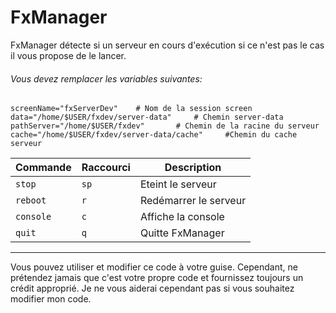 # FxManager
FxManager détecte si un serveur en cours d'exécution si ce n'est pas le cas il vous propose de le lancer.

###### Vous devez remplacer les variables suivantes:
```
screenName="fxServerDev"    # Nom de la session screen
data="/home/$USER/fxdev/server-data"     # Chemin server-data
pathServer="/home/$USER/fxdev"       # Chemin de la racine du serveur
cache="/home/$USER/fxdev/server-data/cache"     #Chemin du cache serveur
```

|Commande        |Raccourci     |Description                  |
|----------------|--------------|-----------------------------|
|`stop`          |`sp`          |Eteint le serveur            |
|`reboot`        |`r`           |Redémarrer le serveur        |
|`console`       |`c`           |Affiche la console           |
|`quit`          |`q`           |Quitte FxManager             |

--------

Vous pouvez utiliser et modifier ce code à votre guise. Cependant, ne prétendez jamais que c'est votre propre code et fournissez toujours un crédit approprié. Je ne vous aiderai cependant pas si vous souhaitez modifier mon code.
